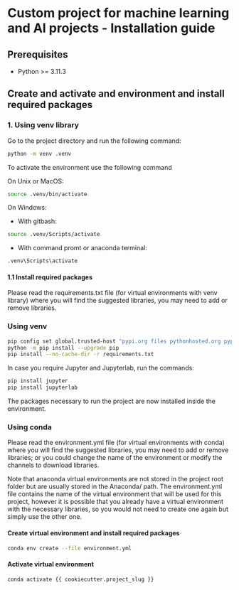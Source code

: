 # Custom project for machine learning and AI projects - Installation guide

## Prerequisites

- Python >= 3.11.3

## Create and activate and environment and install required packages

### 1. Using venv library
Go to the project directory and run the following command:

```bash
python -m venv .venv
```

To activate the environment use the following command

On Unix or MacOS:

```bash
source .venv/bin/activate
```

On Windows:

- With gitbash:
```bash
source .venv/Scripts/activate
```
- With command promt or anaconda terminal:
```bash
.venv\Scripts\activate
```

#### 1.1 Install required packages

Please read the requirements.txt file (for virtual environments with venv library) where you will find the suggested libraries, you may need to add or remove libraries.

### Using venv
```bash
pip config set global.trusted-host "pypi.org files pythonhosted.org pypi.python.org"
python -m pip install --upgrade pip
pip install --no-cache-dir -r requirements.txt
```

In case you require Jupyter and Jupyterlab, run the commands:

```bash
pip install jupyter
pip install jupyterlab
```

The packages necessary to run the project are now installed inside the environment.

### Using conda

Please read the environment.yml file (for virtual environments with conda) where you will find the suggested libraries, you may need to add or remove libraries; or you could change the name of the environment or modify the channels to download libraries.

Note that anaconda virtual environments are not stored in the project root folder but are usually stored in the Anaconda/ path. The environment.yml file contains the name of the virtual environment that will be used for this project, however it is possible that you already have a virtual environment with the necessary libraries, so you would not need to create one again but simply use the other one.

#### Create virtual environment and install required packages 

```bash
conda env create --file environment.yml
```

#### Activate virtual environment

```bash
conda activate {{ cookiecutter.project_slug }}
```